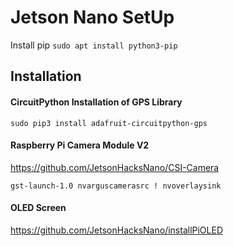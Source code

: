# Jetson Nano SetUp

Install pip
`sudo apt install python3-pip`

## Installation

#### CircuitPython Installation of GPS Library
`sudo pip3 install adafruit-circuitpython-gps`

#### Raspberry Pi Camera Module V2

https://github.com/JetsonHacksNano/CSI-Camera

`gst-launch-1.0 nvarguscamerasrc ! nvoverlaysink`

#### OLED Screen
https://github.com/JetsonHacksNano/installPiOLED
